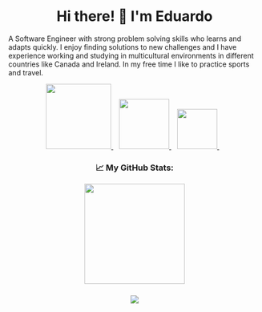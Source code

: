 
<h1 align='center'>
 Hi there! 👋  I'm Eduardo
</h1>

<p align='left'>
  A Software Engineer with strong problem solving skills who learns and adapts quickly. I enjoy finding solutions to new challenges
  and I have experience working and studying in multicultural environments in different countries like Canada and Ireland. In my free time I like to practice sports and travel. 
</p>

<p align='center'>
  <a href="https://github.com/edwardmartins?tab=repositories" target="blank">
   <img width="130em" src="https://img.shields.io/badge/-Repositories-828091?style=for-the-badge&logo=Github&logoColor=white&link=https://github.com/edwardmartins/Projects"/>
 </a> &nbsp;&nbsp;
  <a href="https://www.linkedin.com/in/edwardmartins/">
    <img width="100em" src="https://img.shields.io/badge/linkedin-%230077B5.svg?&style=for-the-badge&logo=linkedin&logoColor=white"/>
  </a> &nbsp;&nbsp;
  <a href="mailto:edwardmartinse@gmail.com">
    <img width="80em" src="https://img.shields.io/badge/Gmail-D14836?style=for-the-badge&logo=gmail&logoColor=white" />        
  </a> &nbsp;&nbsp;  
</p>

<h3 align='center'>
  <p>📈 My GitHub Stats:</p>
  <img height="200em" src="https://github-readme-stats.vercel.app/api/top-langs/?username=edwardmartins&exclude_repo=KNN-Image-Classification&show_icons=true&hide_border=false&layout=compact&langs_count=6"/>
</h3>

<h3 align='center'>
<a href="https://github.com/edwardmartins/github-profile-views-counter">
    <img src="https://komarev.com/ghpvc/?username=edwardmartins">
</a>
</h3>
